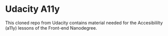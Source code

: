 # Udacity A11y

This cloned repo from Udacity contains material needed for the Accesibililty (a11y) lessons of the Front-end Nanodegree.